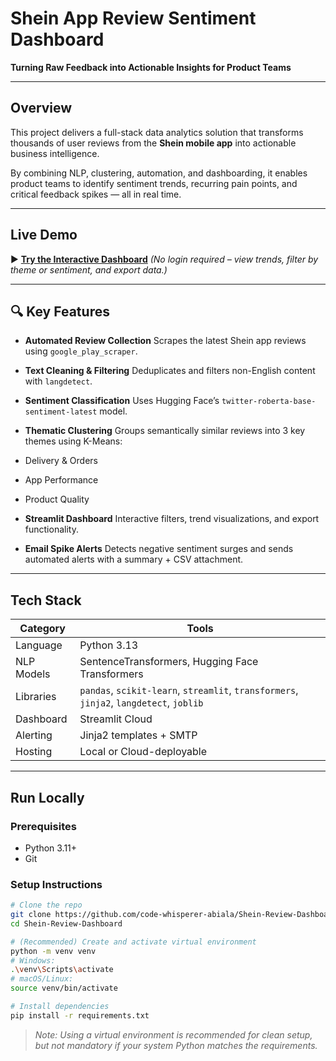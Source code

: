 #  Shein App Review Sentiment Dashboard

**Turning Raw Feedback into Actionable Insights for Product Teams**

---

##  Overview

This project delivers a full-stack data analytics solution that transforms thousands of user reviews from the **Shein mobile app** into actionable business intelligence.

By combining NLP, clustering, automation, and dashboarding, it enables product teams to identify sentiment trends, recurring pain points, and critical feedback spikes — all in real time.

---

##  Live Demo

▶️ **[Try the Interactive Dashboard](https://maincusersisiakonedrivedocumentsprojectssheindashboardproject.streamlit.app/)**
*(No login required – view trends, filter by theme or sentiment, and export data.)*

---

## 🔍 Key Features

*  **Automated Review Collection**
  Scrapes the latest Shein app reviews using `google_play_scraper`.

*  **Text Cleaning & Filtering**
  Deduplicates and filters non-English content with `langdetect`.

*  **Sentiment Classification**
  Uses Hugging Face’s `twitter-roberta-base-sentiment-latest` model.

*  **Thematic Clustering**
  Groups semantically similar reviews into 3 key themes using K-Means:

  * Delivery & Orders
  * App Performance
  * Product Quality

*  **Streamlit Dashboard**
  Interactive filters, trend visualizations, and export functionality.

*  **Email Spike Alerts**
  Detects negative sentiment surges and sends automated alerts with a summary + CSV attachment.

---

##  Tech Stack

| Category   | Tools                                                                                   |
| ---------- | --------------------------------------------------------------------------------------- |
| Language   | Python 3.13                                                                             |
| NLP Models | SentenceTransformers, Hugging Face Transformers                                         |
| Libraries  | `pandas`, `scikit-learn`, `streamlit`, `transformers`, `jinja2`, `langdetect`, `joblib` |
| Dashboard  | Streamlit Cloud                                                                         |
| Alerting   | Jinja2 templates + SMTP                                                                 |
| Hosting    | Local or Cloud-deployable                                                               |

---

##  Run Locally

### Prerequisites

* Python 3.11+
* Git

### Setup Instructions

```bash
# Clone the repo
git clone https://github.com/code-whisperer-abiala/Shein-Review-Dashboard.git
cd Shein-Review-Dashboard

# (Recommended) Create and activate virtual environment
python -m venv venv
# Windows:
.\venv\Scripts\activate
# macOS/Linux:
source venv/bin/activate

# Install dependencies
pip install -r requirements.txt
```

> *Note: Using a virtual environment is recommended for clean setup, but not mandatory if your system Python matches the requirements.*
